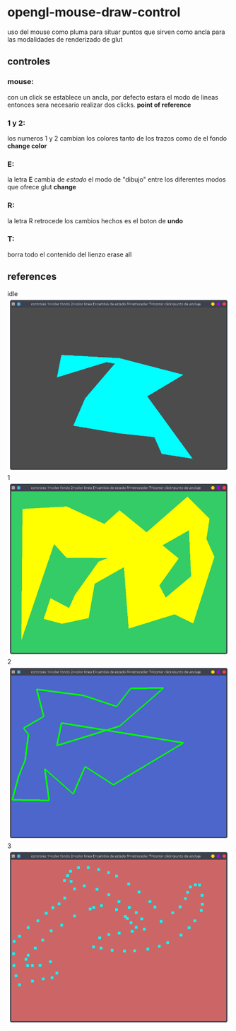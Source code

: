 # opengl-mouse-draw-control
uso del mouse como pluma para situar puntos que sirven como ancla para las modalidades de renderizado de glut

## controles

### mouse: 
con un click se establece un ancla, por defecto estara el modo de lineas entonces sera necesario realizar dos clicks.
**point of reference**

### 1 y 2: 
los numeros 1 y 2 cambian los colores tanto de los trazos como de el fondo 
**change color**

### E: 
la letra **E** cambia de _estado_ el modo de "dibujo" entre los diferentes modos que ofrece glut
**change**

### R:
la letra R retrocede los cambios hechos es el boton de
**undo**

### T:

borra todo el contenido del lienzo
erase all

## references
idle
![idle](zMedia-references/idle.png?raw=true "idle")
1
![uno](zMedia-references/1.png?raw=true "uno")
2
![dos](zMedia-references/2.png?raw=true "dos")
3
![tres](zMedia-references/3.png?raw=true "tres")






